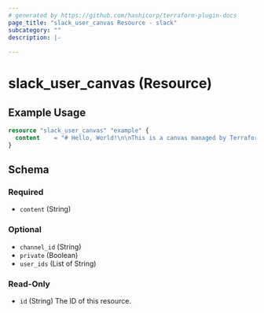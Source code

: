 ```yaml
---
# generated by https://github.com/hashicorp/terraform-plugin-docs
page_title: "slack_user_canvas Resource - slack"
subcategory: ""
description: |-
  
---
```


# slack_user_canvas (Resource)



## Example Usage

```terraform
resource "slack_user_canvas" "example" {
  content    = "# Hello, World!\n\nThis is a canvas managed by Terraform."
}
```

<!-- schema generated by tfplugindocs -->
## Schema

### Required

- `content` (String)

### Optional

- `channel_id` (String)
- `private` (Boolean)
- `user_ids` (List of String)

### Read-Only

- `id` (String) The ID of this resource.
